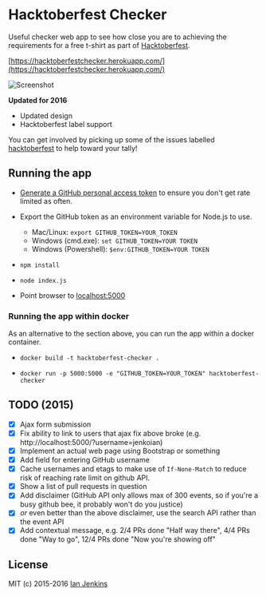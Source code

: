 # Hacktoberfest Checker

Useful checker web app to see how close you are to achieving the requirements for a free t-shirt as part of [Hacktoberfest](https://hacktoberfest.digitalocean.com/).

[https://hacktoberfestchecker.herokuapp.com/](https://hacktoberfestchecker.herokuapp.com/)

![Screenshot](hacktoberfest-checker-2016.png)

**Updated for 2016**

* Updated design
* Hacktoberfest label support

You can get involved by picking up some of the issues labelled [hacktoberfest](https://github.com/jenkoian/hacktoberfest-checker/issues?q=is%3Aopen+is%3Aissue+label%3Ahacktoberfest) to help toward your tally!

## Running the app

* [Generate a GitHub personal access token](https://github.com/settings/tokens) to ensure you don't get rate limited as often.

* Export the GitHub token as an environment variable for Node.js to use.
    * Mac/Linux: `export GITHUB_TOKEN=YOUR_TOKEN`
    * Windows (cmd.exe): `set GITHUB_TOKEN=YOUR TOKEN`
    * Windows (Powershell): `$env:GITHUB_TOKEN=YOUR TOKEN`

* `npm install`

* `node index.js`

* Point browser to [localhost:5000](http://localhost:5000)

### Running the app within docker

As an alternative to the section above, you can run the app within a docker container.

* `docker build -t hacktoberfest-checker .`

* `docker run -p 5000:5000 -e "GITHUB_TOKEN=YOUR_TOKEN" hacktoberfest-checker`

## TODO (2015)

- [x] Ajax form submission
- [x] Fix ability to link to users that ajax fix above broke (e.g. http://localhost:5000/?username=jenkoian)
- [x] Implement an actual web page using Bootstrap or something
- [x] Add field for entering GitHub username
- [x] Cache usernames and etags to make use of `If-None-Match` to reduce risk of reaching rate limit on github API.
- [x] Show a list of pull requests in question
- [x] Add disclaimer (GitHub API only allows max of 300 events, so if you're a busy github bee, it probably won't do you justice)
- [x] *or* even better than the above disclaimer, use the search API rather than the event API
- [x] Add contextual message, e.g. 2/4 PRs done "Half way there", 4/4 PRs done "Way to go", 12/4 PRs done "Now you're showing off"

## License

MIT (c) 2015-2016 [Ian Jenkins](https://github.com/jenkoian)
